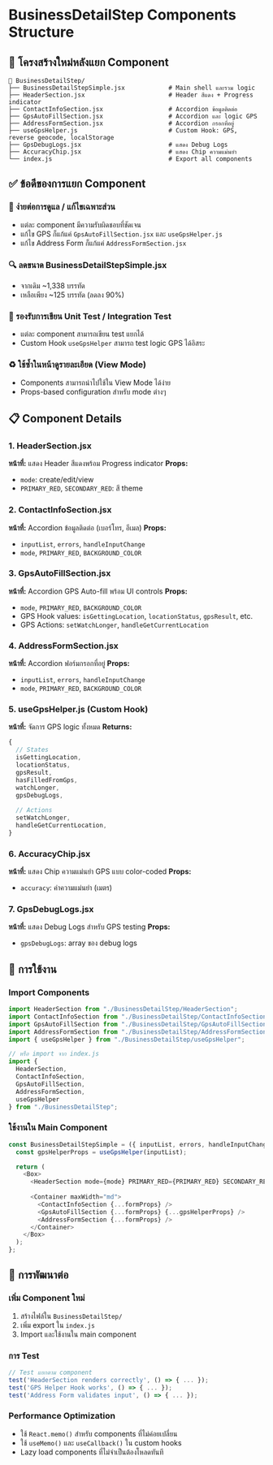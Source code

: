 # BusinessDetailStep Components Structure

## 📁 โครงสร้างใหม่หลังแยก Component

```
📁 BusinessDetailStep/
├── BusinessDetailStepSimple.jsx            # Main shell และรวม logic
├── HeaderSection.jsx                       # Header สีแดง + Progress indicator
├── ContactInfoSection.jsx                  # Accordion ข้อมูลติดต่อ
├── GpsAutoFillSection.jsx                  # Accordion และ logic GPS
├── AddressFormSection.jsx                  # Accordion กรอกที่อยู่
├── useGpsHelper.js                         # Custom Hook: GPS, reverse geocode, localStorage
├── GpsDebugLogs.jsx                        # แสดง Debug Logs
├── AccuracyChip.jsx                        # แสดง Chip ความแม่นยำ
└── index.js                                # Export all components
```

## ✅ ข้อดีของการแยก Component

### 🔧 ง่ายต่อการดูแล / แก้ไขเฉพาะส่วน
- แต่ละ component มีความรับผิดชอบที่ชัดเจน
- แก้ไข GPS ก็แก้แค่ `GpsAutoFillSection.jsx` และ `useGpsHelper.js`
- แก้ไข Address Form ก็แก้แค่ `AddressFormSection.jsx`

### 🔍 ลดขนาด BusinessDetailStepSimple.jsx
- จากเดิม ~1,338 บรรทัด
- เหลือเพียง ~125 บรรทัด (ลดลง 90%)

### 🧪 รองรับการเขียน Unit Test / Integration Test
- แต่ละ component สามารถเขียน test แยกได้
- Custom Hook `useGpsHelper` สามารถ test logic GPS ได้อิสระ

### ♻️ ใช้ซ้ำในหน้าดูรายละเอียด (View Mode)
- Components สามารถนำไปใช้ใน View Mode ได้ง่าย
- Props-based configuration สำหรับ mode ต่างๆ

## 📋 Component Details

### 1. HeaderSection.jsx
**หน้าที่:** แสดง Header สีแดงพร้อม Progress indicator
**Props:**
- `mode`: create/edit/view
- `PRIMARY_RED`, `SECONDARY_RED`: สี theme

### 2. ContactInfoSection.jsx  
**หน้าที่:** Accordion ข้อมูลติดต่อ (เบอร์โทร, อีเมล)
**Props:**
- `inputList`, `errors`, `handleInputChange`
- `mode`, `PRIMARY_RED`, `BACKGROUND_COLOR`

### 3. GpsAutoFillSection.jsx
**หน้าที่:** Accordion GPS Auto-fill พร้อม UI controls
**Props:**
- `mode`, `PRIMARY_RED`, `BACKGROUND_COLOR`
- GPS Hook values: `isGettingLocation`, `locationStatus`, `gpsResult`, etc.
- GPS Actions: `setWatchLonger`, `handleGetCurrentLocation`

### 4. AddressFormSection.jsx
**หน้าที่:** Accordion ฟอร์มกรอกที่อยู่
**Props:**
- `inputList`, `errors`, `handleInputChange`
- `mode`, `PRIMARY_RED`, `BACKGROUND_COLOR`

### 5. useGpsHelper.js (Custom Hook)
**หน้าที่:** จัดการ GPS logic ทั้งหมด
**Returns:**
```javascript
{
  // States
  isGettingLocation,
  locationStatus,
  gpsResult,
  hasFilledFromGps,
  watchLonger,
  gpsDebugLogs,
  
  // Actions
  setWatchLonger,
  handleGetCurrentLocation,
}
```

### 6. AccuracyChip.jsx
**หน้าที่:** แสดง Chip ความแม่นยำ GPS แบบ color-coded
**Props:**
- `accuracy`: ค่าความแม่นยำ (เมตร)

### 7. GpsDebugLogs.jsx
**หน้าที่:** แสดง Debug Logs สำหรับ GPS testing
**Props:**
- `gpsDebugLogs`: array ของ debug logs

## 🔄 การใช้งาน

### Import Components
```javascript
import HeaderSection from "./BusinessDetailStep/HeaderSection";
import ContactInfoSection from "./BusinessDetailStep/ContactInfoSection";
import GpsAutoFillSection from "./BusinessDetailStep/GpsAutoFillSection";
import AddressFormSection from "./BusinessDetailStep/AddressFormSection";
import { useGpsHelper } from "./BusinessDetailStep/useGpsHelper";

// หรือ import จาก index.js
import {
  HeaderSection,
  ContactInfoSection,
  GpsAutoFillSection,
  AddressFormSection,
  useGpsHelper
} from "./BusinessDetailStep";
```

### ใช้งานใน Main Component
```javascript
const BusinessDetailStepSimple = ({ inputList, errors, handleInputChange, mode }) => {
  const gpsHelperProps = useGpsHelper(inputList);

  return (
    <Box>
      <HeaderSection mode={mode} PRIMARY_RED={PRIMARY_RED} SECONDARY_RED={SECONDARY_RED} />
      
      <Container maxWidth="md">
        <ContactInfoSection {...formProps} />
        <GpsAutoFillSection {...formProps} {...gpsHelperProps} />
        <AddressFormSection {...formProps} />
      </Container>
    </Box>
  );
};
```

## 🚀 การพัฒนาต่อ

### เพิ่ม Component ใหม่
1. สร้างไฟล์ใน `BusinessDetailStep/`
2. เพิ่ม export ใน `index.js`
3. Import และใช้งานใน main component

### การ Test
```javascript
// Test แยกตาม component
test('HeaderSection renders correctly', () => { ... });
test('GPS Helper Hook works', () => { ... });
test('Address Form validates input', () => { ... });
```

### Performance Optimization
- ใช้ `React.memo()` สำหรับ components ที่ไม่ค่อยเปลี่ยน
- ใช้ `useMemo()` และ `useCallback()` ใน custom hooks
- Lazy load components ที่ไม่จำเป็นต้องโหลดทันที

